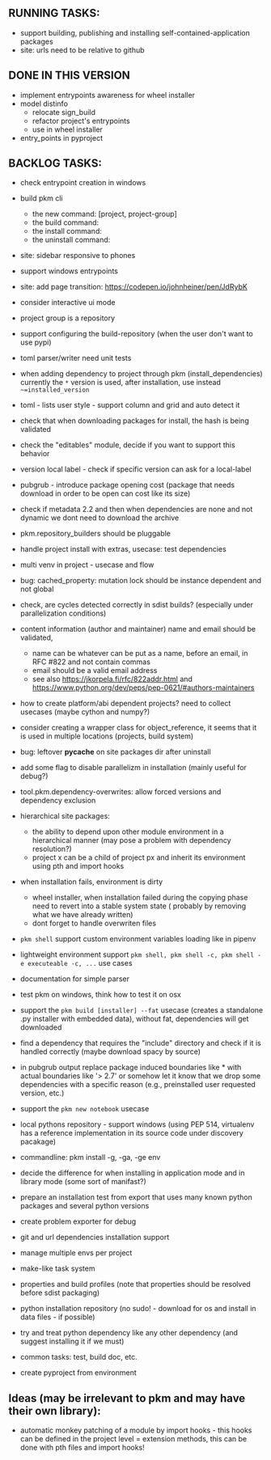 ## RUNNING TASKS:
- support building, publishing and installing self-contained-application packages
- site: urls need to be relative to github

## DONE IN THIS VERSION
- implement entrypoints awareness for wheel installer
- model distinfo
  - relocate sign_build 
  - refactor project's entrypoints
  - use in wheel installer 
- entry_points in pyproject

## BACKLOG TASKS:
- check entrypoint creation in windows
- build pkm cli
  - the new command: [project, project-group]
  - the build command: 
  - the install command: 
  - the uninstall command:
- site: sidebar responsive to phones 
- support windows entrypoints
- site: add page transition: https://codepen.io/johnheiner/pen/JdRybK
- consider interactive ui mode
- project group is a repository
- support configuring the build-repository (when the user don't want to use pypi)
- toml parser/writer need unit tests
- when adding dependency to project through pkm (install_dependencies) currently the `*` version is used, after
  installation, use instead `~=installed_version`
- toml - lists user style - support column and grid and auto detect it
- check that when downloading packages for install, the hash is being validated
- check the "editables" module, decide if you want to support this behavior
- version local label - check if specific version can ask for a local-label
- pubgrub - introduce package opening cost (package that needs download in order to be open can cost like its size)
- check if metadata 2.2 and then when dependencies are none and not dynamic we dont need to download the archive
- pkm.repository_builders should be pluggable
- handle project install with extras, usecase: test dependencies
- multi venv in project - usecase and flow
- bug: cached_property: mutation lock should be instance dependent and not global
- check, are cycles detected correctly in sdist builds? (especially under parallelization conditions)
- content information (author and maintainer) name and email should be validated,
    - name can be whatever can be put as a name, before an email, in RFC #822 and not contain commas
    - email should be a valid email address
    - see also https://jkorpela.fi/rfc/822addr.html and https://www.python.org/dev/peps/pep-0621/#authors-maintainers
- how to create platform/abi dependent projects? need to collect usecases (maybe cython and numpy?)
- consider creating a wrapper class for object_reference, it seems that it is used in multiple locations (projects,
  build system)
- bug: leftover __pycache__ on site packages dir after uninstall
- add some flag to disable parallelizm in installation (mainly useful for debug?)
- tool.pkm.dependency-overwrites: allow forced versions and dependency exclusion 
- hierarchical site packages:
    - the ability to depend upon other module environment in a hierarchical manner (may pose a problem with dependency
      resolution?)
    - project x can be a child of project px and inherit its environment using pth and import hooks
- when installation fails, environment is dirty
    - wheel installer, when installation failed during the copying phase need to revert into a stable system state (
      probably by removing what we have already written)
    - dont forget to handle overwriten files
- `pkm shell` support custom environment variables loading like in pipenv
- lightweight environment support `pkm shell, pkm shell -c, pkm shell -e executeable -c, ...` use cases
- documentation for simple parser
- test pkm on windows, think how to test it on osx
- support the `pkm build [installer] --fat` usecase (creates a standalone .py installer with embedded data), without
  fat, dependencies will get downloaded
- find a dependency that requires the "include" directory and check if it is handled correctly (maybe download spacy by
  source)
- in pubgrub output replace package induced boundaries like * with actual boundaries like '> 2.7' or somehow let it know
  that we drop some dependencies with a specific reason (e.g., preinstalled user requested version, etc.)

- support the `pkm new notebook` usecase
- local pythons repository - support windows (using PEP 514, virtualenv has a reference implementation in its source
  code under discovery pacakage)
- commandline: pkm install -g, -ga, -ge env
- decide the difference for when installing in application mode and in library mode (some sort of manifast?)
- prepare an installation test from export that uses many known python packages and several python versions
- create problem exporter for debug
- git and url dependencies installation support
- manage multiple envs per project
- make-like task system
- properties and build profiles (note that properties should be resolved before sdist packaging)
- python installation repository (no sudo! - download for os and install in data files - if possible)
- try and treat python dependency like any other dependency (and suggest installing it if we must)
- common tasks: test, build doc, etc.
- create pyproject from environment

## Ideas (may be irrelevant to pkm and may have their own library):

- automatic monkey patching of a module by import hooks - this hooks can be defined in the project level = extension
  methods, this can be done with pth files and import hooks!  